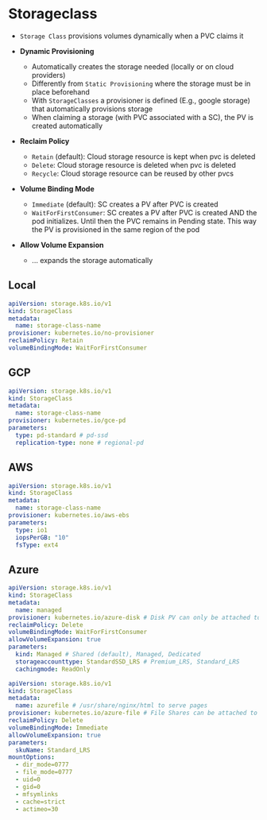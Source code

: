 # Storageclass

- `Storage Class` provisions volumes dynamically when a PVC claims it

- **Dynamic Provisioning**

  - Automatically creates the storage needed (locally or on cloud providers)
  - Differently from `Static Provisioning` where the storage must be in place beforehand
  - With `StorageClasses` a provisioner is defined (E.g., google storage) that automatically provisions storage
  - When claiming a storage (with PVC associated with a SC), the PV is created automatically

- **Reclaim Policy**

  - `Retain` (default): Cloud storage resource is kept when pvc is deleted
  - `Delete`: Cloud storage resource is deleted when pvc is deleted
  - `Recycle`: Cloud storage resource can be reused by other pvcs

- **Volume Binding Mode**

  - `Immediate` (default): SC creates a PV after PVC is created
  - `WaitForFirstConsumer`: SC creates a PV after PVC is created AND the pod initializes. Until then the PVC remains in Pending state. This way the PV is provisioned in the same region of the pod

- **Allow Volume Expansion**
  - ... expands the storage automatically

## Local

```yaml
apiVersion: storage.k8s.io/v1
kind: StorageClass
metadata:
  name: storage-class-name
provisioner: kubernetes.io/no-provisioner
reclaimPolicy: Retain
volumeBindingMode: WaitForFirstConsumer
```

## GCP

```yaml
apiVersion: storage.k8s.io/v1
kind: StorageClass
metadata:
  name: storage-class-name
provisioner: kubernetes.io/gce-pd
parameters:
  type: pd-standard # pd-ssd
  replication-type: none # regional-pd
```

## AWS

```yaml
apiVersion: storage.k8s.io/v1
kind: StorageClass
metadata:
  name: storage-class-name
provisioner: kubernetes.io/aws-ebs
parameters:
  type: io1
  iopsPerGB: "10"
  fsType: ext4
```

## Azure

```yaml
apiVersion: storage.k8s.io/v1
kind: StorageClass
metadata:
  name: managed
provisioner: kubernetes.io/azure-disk # Disk PV can only be attached to one pod at a time
reclaimPolicy: Delete
volumeBindingMode: WaitForFirstConsumer
allowVolumeExpansion: true
parameters:
  kind: Managed # Shared (default), Managed, Dedicated
  storageaccounttype: StandardSSD_LRS # Premium_LRS, Standard_LRS
  cachingmode: ReadOnly
```

```yaml
apiVersion: storage.k8s.io/v1
kind: StorageClass
metadata:
  name: azurefile # /usr/share/nginx/html to serve pages
provisioner: kubernetes.io/azure-file # File Shares can be attached to multiple pods at the same time
reclaimPolicy: Delete
volumeBindingMode: Immediate
allowVolumeExpansion: true
parameters:
  skuName: Standard_LRS
mountOptions:
  - dir_mode=0777
  - file_mode=0777
  - uid=0
  - gid=0
  - mfsymlinks
  - cache=strict
  - actimeo=30
```

